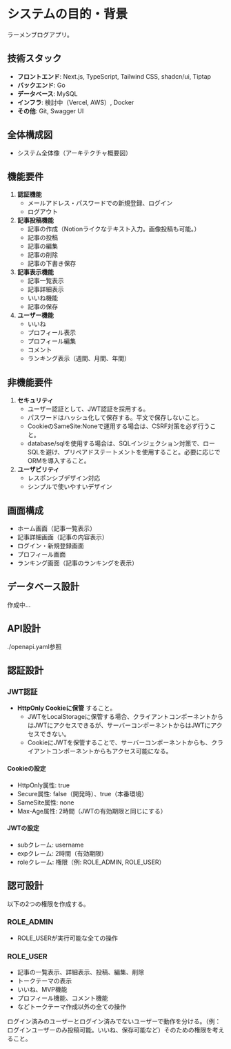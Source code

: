 # システムの目的・背景
ラーメンブログアプリ。

## 技術スタック
- **フロントエンド**: Next.js, TypeScript, Tailwind CSS, shadcn/ui, Tiptap
- **バックエンド**: Go
- **データベース**: MySQL
- **インフラ**: 検討中（Vercel, AWS）, Docker
- **その他**: Git, Swagger UI

## 全体構成図
- システム全体像（アーキテクチャ概要図）

## 機能要件
1. **認証機能**
    - メールアドレス・パスワードでの新規登録、ログイン
    - ログアウト
2. **記事投稿機能**
    - 記事の作成（Notionライクなテキスト入力。画像投稿も可能。）
    - 記事の投稿
    - 記事の編集
    - 記事の削除
    - 記事の下書き保存
3. **記事表示機能**
    - 記事一覧表示
    - 記事詳細表示
    - いいね機能
    - 記事の保存
4. **ユーザー機能**
    - いいね
    - プロフィール表示
    - プロフィール編集
    - コメント
    - ランキング表示（週間、月間、年間）

## 非機能要件
1. **セキュリティ**
    - ユーザー認証として、JWT認証を採用する。
    - パスワードはハッシュ化して保存する。平文で保存しないこと。
    - CookieのSameSite:Noneで運用する場合は、CSRF対策を必ず行うこと。
    - database/sqlを使用する場合は、SQLインジェクション対策で、ローSQLを避け、プリペアドステートメントを使用すること。必要に応じでORMを導入すること。
2. **ユーザビリティ**
    - レスポンシブデザイン対応
    - シンプルで使いやすいデザイン

## 画面構成
- ホーム画面（記事一覧表示）
- 記事詳細画面（記事の内容表示）
- ログイン・新規登録画面
- プロフィール画面
- ランキング画面（記事のランキングを表示）

## データベース設計
作成中...

## API設計
./openapi.yaml参照

## 認証設計
### JWT認証
- **HttpOnly Cookieに保管** すること。
    - JWTをLocalStorageに保管する場合、クライアントコンポーネントからはJWTにアクセスできるが、サーバーコンポーネントからはJWTにアクセスできない。
    - CookieにJWTを保管することで、サーバーコンポーネントからも、クライアントコンポーネントからもアクセス可能になる。

#### Cookieの設定
- HttpOnly属性: true
- Secure属性: false（開発時）、true（本番環境）
- SameSite属性: none
- Max-Age属性: 2時間（JWTの有効期限と同じにする）

#### JWTの設定
- subクレーム: username
- expクレーム: 2時間（有効期限）
- roleクレーム: 権限（例: ROLE_ADMIN, ROLE_USER）


## 認可設計

以下の2つの権限を作成する。

### ROLE_ADMIN

- ROLE_USERが実行可能な全ての操作

### ROLE_USER

- 記事の一覧表示、詳細表示、投稿、編集、削除
- トークテーマの表示
- いいね、MVP機能
- プロフィール機能、コメント機能
- などトークテーマ作成以外の全ての操作
  
ログイン済みのユーザーとログイン済みでないユーザーで動作を分ける。（例：ログインユーザーのみ投稿可能。いいね、保存可能など）そのための権限を考えること。



